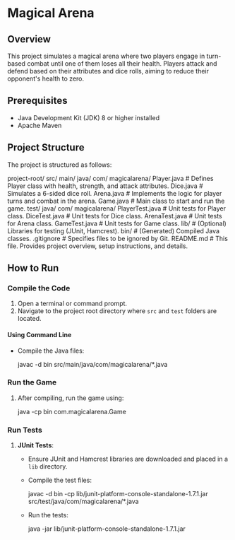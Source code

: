 # Magical Arena

## Overview
This project simulates a magical arena where two players engage in turn-based combat until one of them loses all their health. Players attack and defend based on their attributes and dice rolls, aiming to reduce their opponent's health to zero.

## Prerequisites
- Java Development Kit (JDK) 8 or higher installed
- Apache Maven

## Project Structure
The project is structured as follows:

project-root/
src/
  main/
    java/
      com/
        magicalarena/
          Player.java       # Defines Player class with health, strength, and attack attributes.
          Dice.java         # Simulates a 6-sided dice roll.
          Arena.java        # Implements the logic for player turns and combat in the arena.
          Game.java         # Main class to start and run the game.
  test/
    java/
      com/
        magicalarena/
          PlayerTest.java   # Unit tests for Player class.
          DiceTest.java     # Unit tests for Dice class.
          ArenaTest.java    # Unit tests for Arena class.
          GameTest.java     # Unit tests for Game class.
lib/                        # (Optional) Libraries for testing (JUnit, Hamcrest).
bin/                        # (Generated) Compiled Java classes.
.gitignore                  # Specifies files to be ignored by Git.
README.md                   # This file. Provides project overview, setup instructions, and details.



## How to Run

### Compile the Code
1. Open a terminal or command prompt.
2. Navigate to the project root directory where `src` and `test` folders are located.

#### Using Command Line
- Compile the Java files:

  javac -d bin src/main/java/com/magicalarena/*.java


### Run the Game
1. After compiling, run the game using:

   java -cp bin com.magicalarena.Game


### Run Tests
1. **JUnit Tests**:
   - Ensure JUnit and Hamcrest libraries are downloaded and placed in a `lib` directory.
   - Compile the test files:

     javac -d bin -cp lib/junit-platform-console-standalone-1.7.1.jar src/test/java/com/magicalarena/*.java

   - Run the tests:

     java -jar lib/junit-platform-console-standalone-1.7.1.jar
